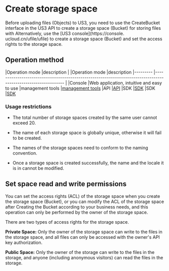 

# Create storage space

Before uploading files (Objects) to US3, you need to use the CreateBucket interface in the US3 API to create a storage space (Bucket) for storing files with Alternatively, use the [US3 console](https://console. ucloud.cn/ufile/ufile) to create a storage space (Bucket) and set the access rights to the storage space.

## Operation method
|Operation mode |description |
|Operation mode |description |--------- |--------------------------------------------------------------------------------------------------------------- |
|Console |Web application, intuitive and easy to use
|management tools |[management tools](ufile/tools/tools/tools_bcket)
|API |[API](https://docs.ucloud.cn/api/ufile-api/README) |SDK |[SDK](https://docs.ucloud.cn/api/ufile-api/README)
|SDK |[SDK](ufile/tools/sdk)

### Usage restrictions

* The total number of storage spaces created by the same user cannot exceed 20.

* The name of each storage space is globally unique, otherwise it will fail to be created.

* The names of the storage spaces need to conform to the naming convention.

* Once a storage space is created successfully, the name and the locale it is in cannot be modified.


## Set space read and write permissions

You can set the access rights (ACL) of the storage space when you create the storage space (Bucket), or you can modify the ACL of the storage space after Creating the Bucket according to your business needs, and this operation can only be performed by the owner of the storage space.

There are two types of access rights for the storage space.

**Private Space:**
Only the owner of the storage space can write to the files in the storage space, and all files can only be accessed with the owner's API key authorization.

**Public Space:**
Only the owner of the storage can write to the files in the storage, and anyone (including anonymous visitors) can read the files in the storage.

